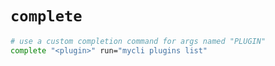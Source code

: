 # `complete`

```sh
# use a custom completion command for args named "PLUGIN"
complete "<plugin>" run="mycli plugins list" 
```
